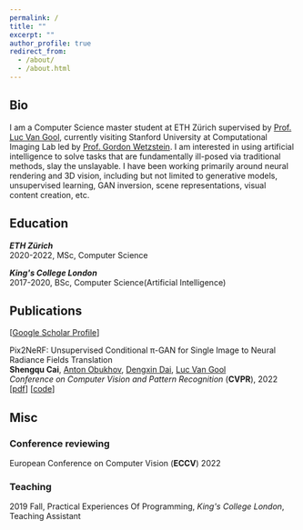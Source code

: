 ```yaml
---
permalink: /
title: ""
excerpt: ""
author_profile: true
redirect_from: 
  - /about/
  - /about.html
---
```


## <a name="bio"></a> Bio
I am a Computer Science master student at ETH Zürich supervised by [Prof. Luc Van Gool](https://ee.ethz.ch/the-department/faculty/professors/person-detail.OTAyMzM=.TGlzdC80MTEsMTA1ODA0MjU5.html), currently visiting Stanford University at Computational Imaging Lab led by [Prof. Gordon Wetzstein](https://stanford.edu/~gordonwz/). I am interested in using artificial intelligence to solve tasks that are fundamentally ill-posed via traditional methods, slay the unslayable. I have been working primarily around neural rendering and 3D vision, including but not limited to generative models, unsupervised learning, GAN inversion, scene representations, visual content creation, etc.


## <a name="edu"></a> Education
**_ETH Zürich_**\
2020-2022, MSc, Computer Science

**_King's College London_**\
2017-2020, BSc, Computer Science(Artificial Intelligence)


## <a name="pub"></a> Publications
[[Google Scholar Profile](https://scholar.google.com/citations?user=KeI51t8AAAAJ&hl=en)]

Pix2NeRF: Unsupervised Conditional π-GAN for Single Image to Neural Radiance Fields Translation\
**Shengqu Cai**, [Anton Obukhov](https://www.obukhov.ai/), [Dengxin Dai](https://vas.mpi-inf.mpg.de/dengxin/), [Luc Van Gool](https://ee.ethz.ch/the-department/faculty/professors/person-detail.OTAyMzM=.TGlzdC80MTEsMTA1ODA0MjU5.html)\
*Conference on Computer Vision and Pattern Recognition* (**CVPR**), 2022\
[[pdf](https://arxiv.org/abs/2202.13162)]
[[code](https://github.com/primecai/Pix2NeRF)]


## <a name="misc"></a> Misc

### Conference reviewing
European Conference on Computer Vision (**ECCV**) 2022

### Teaching
2019 Fall, Practical Experiences Of Programming, *King's College London*, Teaching Assistant